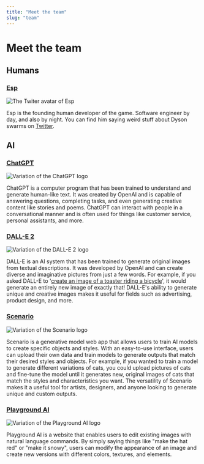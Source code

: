 ```yaml
---
title: "Meet the team"
slug: "team"
---
```


# Meet the team

## Humans

### [Esp](https://twitter.com/EspToTheFuture)

![The Twiter avatar of Esp](/assets/team_esp.jpg)

Esp is the founding human developer of the game. Software engineer by day, and also by night. You can find him saying weird stuff about Dyson swarms on [Twitter](https://twitter.com/EspToTheFuture).

## AI

### [ChatGPT](https://chat.openai.com)

![Variation of the ChatGPT logo](/assets/team_chatgpt.jpg)

ChatGPT is a computer program that has been trained to understand and generate human-like text. It was created by OpenAI and is capable of answering questions, completing tasks, and even generating creative content like stories and poems. ChatGPT can interact with people in a conversational manner and is often used for things like customer service, personal assistants, and more. 

### [DALL-E 2](https://labs.openai.com)

![Variation of the DALL-E 2 logo](/assets/team_dalle.jpg)

DALL-E is an AI system that has been trained to generate original images from textual descriptions. It was developed by OpenAI and can create diverse and imaginative pictures from just a few words. For example, if you asked DALL-E to '[create an image of a toaster riding a bicycle](/assets/changelog/20230131/toaster.jpg)', it would generate an entirely new image of exactly that! DALL-E's ability to generate unique and creative images makes it useful for fields such as advertising, product design, and more.

### [Scenario](https://app.scenario.gg)

![Variation of the Scenario logo](/assets/team_scenario.jpg)

Scenario is a generative model web app that allows users to train AI models to create specific objects and styles. With an easy-to-use interface, users can upload their own data and train models to generate outputs that match their desired styles and objects. For example, if you wanted to train a model to generate different variations of cats, you could upload pictures of cats and fine-tune the model until it generates new, original images of cats that match the styles and characteristics you want. The versatility of Scenario makes it a useful tool for artists, designers, and anyone looking to generate unique and custom outputs.

### [Playground AI](https://playgroundai.com/)

![Variation of the Playground AI logo](/assets/team_playground.jpg)

Playground AI is a website that enables users to edit existing images with natural language commands. By simply saying things like "make the hat red" or "make it snowy", users can modify the appearance of an image and create new versions with different colors, textures, and elements.